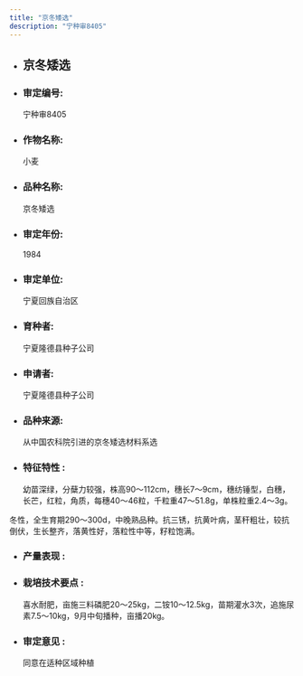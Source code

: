 ```yaml
---
title: "京冬矮选"
description: "宁种审8405"
---
```

* ## 京冬矮选
* ###  审定编号:  
   宁种审8405

*  ### 作物名称:  
   小麦

*   ###  品种名称: 
    京冬矮选

*   ### 审定年份: 
    1984

*   ### 审定单位:  
    宁夏回族自治区

*   ### 育种者:  
    宁夏隆德县种子公司

*   ### 申请者:  
    宁夏隆德县种子公司

*   ### 品种来源:  
    从中国农科院引进的京冬矮选材料系选

*   ### 特征特性 : 
    幼苗深绿，分蘖力较强，株高90～112cm，穗长7～9cm，穗纺锤型，白穗，长芒，红粒，角质，每穗40～46粒，千粒重47～51.8g，单株粒重2.4～3g。
冬性，全生育期290～300d，中晚熟品种。抗三锈，抗黄叶病，茎秆粗壮，较抗倒伏，生长整齐，落黄性好，落粒性中等，籽粒饱满。


*   ### 产量表现 : 
    

*   ### 栽培技术要点 : 
    喜水耐肥，亩施三料磷肥20～25kg，二铵10～12.5kg，苗期灌水3次，追施尿素7.5～10kg，9月中旬播种，亩播20kg。

*   ### 审定意见 : 
    同意在适种区域种植

